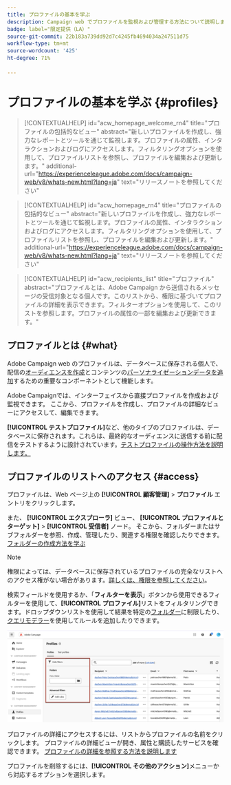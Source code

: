 ```yaml
---
title: プロファイルの基本を学ぶ
description: Campaign web でプロファイルを監視および管理する方法について説明します。
badge: label="限定提供（LA）"
source-git-commit: 22b183a739dd92d7c4245fb4694034a247511d75
workflow-type: tm+mt
source-wordcount: '425'
ht-degree: 71%

---
```


# プロファイルの基本を学ぶ {#profiles}

>[!CONTEXTUALHELP]
>id="acw_homepage_welcome_rn4"
>title="プロファイルの包括的なビュー"
>abstract="新しいプロファイルを作成し、強力なレポートとツールを通じて監視します。プロファイルの属性、インタラクションおよびログにアクセスします。フィルタリングオプションを使用して、プロファイルリストを参照し、プロファイルを編集および更新します。"
>additional-url="https://experienceleague.adobe.com/docs/campaign-web/v8/whats-new.html?lang=ja" text="リリースノートを参照してください"

<!--TO REMOVE BELOW-->
>[!CONTEXTUALHELP]
>id="acw_homepage_rn4"
>title="プロファイルの包括的なビュー"
>abstract="新しいプロファイルを作成し、強力なレポートとツールを通じて監視します。プロファイルの属性、インタラクションおよびログにアクセスします。フィルタリングオプションを使用して、プロファイルリストを参照し、プロファイルを編集および更新します。"
>additional-url="https://experienceleague.adobe.com/docs/campaign-web/v8/whats-new.html?lang=ja" text="リリースノートを参照してください"

<!--TO REMOVE ABOVE-->

>[!CONTEXTUALHELP]
>id="acw_recipients_list"
>title="プロファイル"
>abstract="プロファイルとは、Adobe Campaign から送信されるメッセージの受信対象となる個人です。このリストから、権限に基づいてプロファイルの詳細を表示できます。フィルターオプションを使用して、このリストを参照します。プロファイルの属性の一部を編集および更新できます。"

## プロファイルとは {#what}

Adobe Campaign web のプロファイルは、データベースに保存される個人で、配信の[オーディエンスを作成](create-audience.md)とコンテンツの[パーソナライゼーションデータを追加](../personalization/personalize.md)するための重要なコンポーネントとして機能します。

Adobe Campaignでは、インターフェイスから直接プロファイルを作成および監視できます。 ここから、プロファイルを作成し、プロファイルの詳細なビューにアクセスして、編集できます。

**[!UICONTROL テストプロファイル]**&#x200B;など、他のタイプのプロファイルは、データベースに保存されます。これらは、最終的なオーディエンスに送信する前に配信をテストするように設計されています。[テストプロファイルの操作方法を説明します。](test-profiles.md)

## プロファイルのリストへのアクセス {#access}

プロファイルは、Web ページ上の **[!UICONTROL 顧客管理]** > **プロファイル** エントリをクリックします。

また、 **[!UICONTROL エクスプローラ]** ビュー、 **[!UICONTROL プロファイルとターゲット]** > **[!UICONTROL 受信者]** ノード。 そこから、フォルダーまたはサブフォルダーを参照、作成、管理したり、関連する権限を確認したりできます。[フォルダーの作成方法を学ぶ](../get-started/permissions.md#folders)

>[!NOTE]
>
>権限によっては、データベースに保存されているプロファイルの完全なリストへのアクセス権がない場合があります。[詳しくは、権限を参照してください](../get-started/permissions.md)。

検索フィールドを使用するか、「**フィルターを表示**」ボタンから使用できるフィルターを使用して、**[!UICONTROL プロファイル]**&#x200B;リストをフィルタリングできます。ドロップダウンリストを使用して結果を特定の[フォルダー](../get-started/permissions.md#folders)に制限したり、[クエリモデラー](../query/query-modeler-overview.md)を使用してルールを追加したりできます。

![](assets/profiles-list-filters.png)

プロファイルの詳細にアクセスするには、リストからプロファイルの名前をクリックします。 プロファイルの詳細ビューが開き、属性と購読したサービスを確認できます。 [プロファイルの詳細を参照する方法を説明します](create-profile.md)

プロファイルを削除するには、**[!UICONTROL その他のアクション]**&#x200B;メニューから対応するオプションを選択します。
